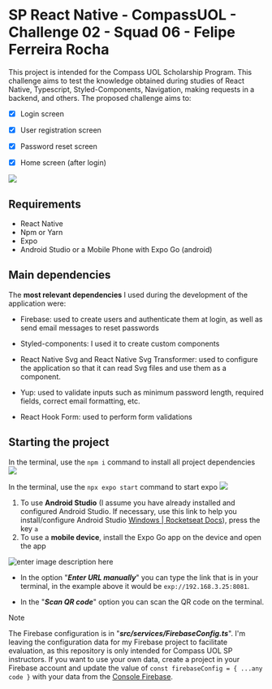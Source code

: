 # SP React Native - CompassUOL - Challenge 02 - Squad 06 - Felipe Ferreira Rocha

This project is intended for the Compass UOL Scholarship Program. This challenge aims to test the knowledge obtained during studies of React Native, Typescript, Styled-Components, Navigation, making requests in a backend, and others. The proposed challenge aims to:

 - [x] Login screen
 - [x] User registration screen
 - [x] Password reset screen
 - [x] Home screen (after login)


![](https://lh3.googleusercontent.com/drive-viewer/AITFw-wlL6VqW_wrf-nwPhXlGWFuwLZIqbDtNNeUGLWas-VteMbqmic6XFQrk80f4QMBM3NoK2B3GLZgTotS9sO3RxcZAiDB=w1920-h961)

## Requirements

- React Native
- Npm or Yarn
- Expo
- Android Studio or a Mobile Phone with Expo Go (android)

## Main dependencies

The **most relevant dependencies** I used during the development of the application were:

 - Firebase: used to create users and authenticate them at login, as
   well as send email messages to reset passwords
   
 - Styled-components: I used it to create custom components
   
  - React Native Svg and React Native Svg Transformer: used to configure
   the application so that it can read Svg files and use them as a
   component.
   
  - Yup: used to validate inputs such as minimum password length,
   required fields, correct email formatting, etc.
   
  - React Hook Form: used to perform form validations

## Starting the project

 In the terminal, use the `npm i` command to install all project dependencies
![](https://lh3.googleusercontent.com/drive-viewer/AITFw-xZO_oV7MCwwEUuk3Eg9_9xTnR6Px37T0hw8rdeprR3Lfnui3VfeYO2zLS-PVlH_ajNGXjYbOkvFXMwMBzPBPCvPpTWnw=w1920-h961)
 
 In the terminal, use the `npx expo start` command to start expo
![](https://lh3.googleusercontent.com/drive-viewer/AITFw-zgq6CgOeeGaRX2-fNWeRRnUUhgMNPmGusNmu3A8zLzXD06JU5bGSuCP1AEtbKWi61mpGuR5ZGafk57HV-kZ6yQzJy9=w1920-h961)

 1. To use **Android Studio** (I assume you have already installed and configured Android Studio. If necessary, use this link to help you install/configure Android Studio [Windows | Rocketseat Docs](https://react-native.rocketseat.dev/android/windows)), press the key `a`
2. To use a **mobile device**, install the Expo Go app on the device and open the app


![enter image description here](https://lh3.googleusercontent.com/drive-viewer/AITFw-wRquzjjdSJA3G_QVA5O0Bi9Poamb-piIJuYCdd6Agj0shbx6AhJs1BI4ykCS9BOtQWhnw1qIncYMQQOiEP8DR_47Z5DQ=w1360-h649)
- In the option "***Enter URL manually***" you can type the link that is in your terminal, in the example above it would be `exp://192.168.3.25:8081`.

- In the "***Scan QR code***" option you can scan the QR code on the terminal.


> [!NOTE]
> The Firebase configuration is in "***src/services/FirebaseConfig.ts***". I'm leaving the configuration data for my Firebase project to facilitate evaluation, as this repository is only intended for Compass UOL SP instructors. If you want to use your own data, create a project in your Firebase account and update the value of `const firebaseConfig = { ...any code }` with your data from the [Console Firebase](https://firebase.google.com/?hl=pt).

